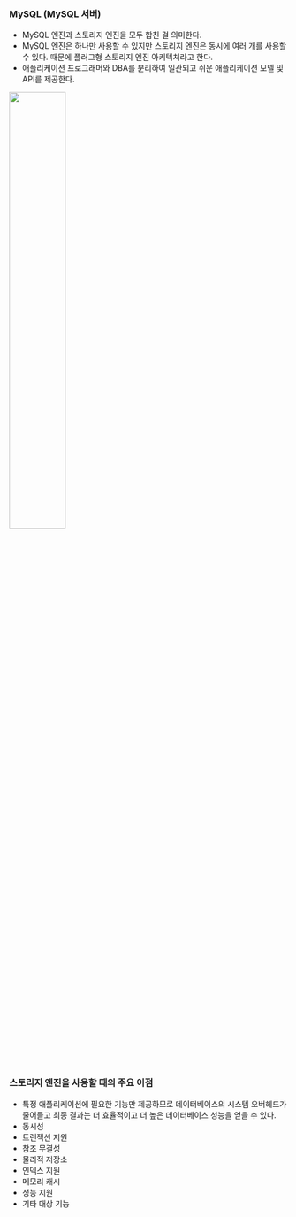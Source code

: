 ### MySQL (MySQL 서버)

* MySQL 엔진과 스토리지 엔진을 모두 합친 걸 의미한다.
* MySQL 엔진은 하나만 사용할 수 있지만 스토리지 엔진은 동시에 여러 개를 사용할 수 있다. 때문에 플러그형 스토리지 엔진 아키텍처라고 한다.
* 애플리케이션 프로그래머와 DBA를 분리하여 일관되고 쉬운 애플리케이션 모델 및 API를 제공한다.
<img src = "https://user-images.githubusercontent.com/53414240/130951821-2dd904d2-d8b9-4451-bb2c-31d01c09eaed.png" width="45%" height="45%">

### 스토리지 엔진을 사용할 때의 주요 이점

* 특정 애플리케이션에 필요한 기능만 제공하므로 데이터베이스의 시스템 오버헤드가 줄어들고 최종 결과는 더 효율적이고 더 높은 데이터베이스 성능을 얻을 수 있다.
* 동시성
* 트랜잭션 지원
* 참조 무결성
* 물리적 저장소
* 인덱스 지원
* 메모리 캐시
* 성능 지원
* 기타 대상 기능
